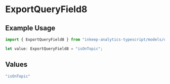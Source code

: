 # ExportQueryField8

## Example Usage

```typescript
import { ExportQueryField8 } from "inkeep-analytics-typescript/models/operations";

let value: ExportQueryField8 = "isOnTopic";
```

## Values

```typescript
"isOnTopic"
```